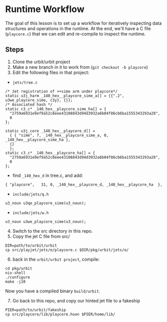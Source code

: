 
# Runtime Workflow
The goal of this lesson is to set up a workflow for iteratively inspecting data structures and operations in the runtime. At the end, we'll have a C file (`playcore.c`) that we can edit and re-compile to inspect the runtime.

## Steps
1. Clone the urbit/urbit project
2. Make a new branch in it to work from (`git checkout -b playcore`)
3. Edit the following files in that project:
  - `jets/tree.c`
```
/* Jet registration of ++sime arm under playcore*/
static u3j_harm _140_hex__playcore_sime_a[] = {{".2", u3we_playcore_sime, c3y}, {}};
/* Associated hash */
static c3_c* _140_hex__playcore_sime_ha[] = {
  "2759a6931e9ef9a52c8eee43108843d94d3932a6b04f86cb6ba1555343293a28",
  0
};

static u3j_core _140_hex__playcore_d[] =
  { { "sime", 7, _140_hex__playcore_sime_a, 0, _140_hex__playcore_sime_ha },
  {}
  };
static c3_c* _140_hex__playcore_ha[] = {
  "2759a6931e9ef9a52c8eee43108843d94d3932a6b04f86cb6ba1555343293a28",
  0
};
```
  - find `_140_hex_d` in tree.c, and add:
  ```
  { "playcore",   31, 0, _140_hex__playcore_d, _140_hex__playcore_ha  },
  ```

  - `include/jets/q.h`
```
u3_noun u3qe_playcore_sime(u3_noun);
```
  - `include/jets/w.h`
```
u3_noun u3we_playcore_sime(u3_noun);
```

4. Switch to the src directory in this repo.
5. Copy the jet C file from src/
```
DIR=path/to/urbit/urbit
cp src/playjet/jets/e/playcore.c $DIR/pkg/urbit/jets/e/
```
6. back in the `urbit/urbit project`, compile:
```
cd pkg/urbit
nix-shell
./configure
make -j10
```
Now you have a compiled binary `build/urbit`.

7. Go back to this repo, and copy our hinted jet file to a fakeship
```
PIER=path/to/urbit/fakeship
cp src/playcore/lib/playcore.hoon $PIER/home/lib/
```
